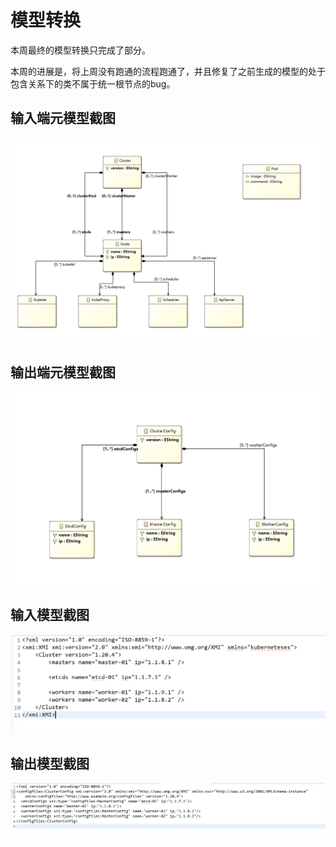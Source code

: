 # 模型转换

本周最终的模型转换只完成了部分。

本周的进展是，将上周没有跑通的流程跑通了，并且修复了之前生成的模型的处于包含关系下的类不属于统一根节点的bug。

## 输入端元模型截图

![1639671265917.png](image/REAME/1639671265917.png)

## 输出端元模型截图

![1639671280167.png](image/REAME/1639671280167.png)

## 输入模型截图

![1639671298043.png](image/REAME/1639671298043.png)

## 输出模型截图

![1639671333557.png](image/REAME/1639671333557.png)
